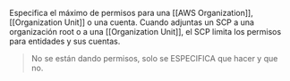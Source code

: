 Especifica el máximo de permisos para una [[AWS Organization]], [[Organization Unit]] o una cuenta.
Cuando adjuntas un SCP a una organización root o a una [[Organization Unit]], el SCP limita los permisos para entidades y sus cuentas.

>No se están dando permisos, solo se ESPECIFICA que hacer y que no.
